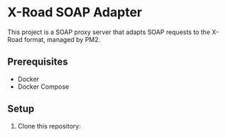 # X-Road SOAP Adapter

This project is a SOAP proxy server that adapts SOAP requests to the X-Road format, managed by PM2.

## Prerequisites

- Docker
- Docker Compose

## Setup

1. Clone this repository:
